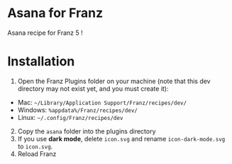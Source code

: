 # Asana for Franz
Asana recipe for Franz 5 !

# Installation
1. Open the Franz Plugins folder on your machine (note that this dev directory may not exist yet, and you must create it):
  - Mac: `~/Library/Application Support/Franz/recipes/dev/`
  - Windows: `%appdata%/Franz/recipes/dev/`
  - Linux: `~/.config/Franz/recipes/dev`
2. Copy the `asana` folder into the plugins directory
3. If you use **dark mode**, delete `icon.svg` and rename `icon-dark-mode.svg` to `icon.svg`.
3. Reload Franz